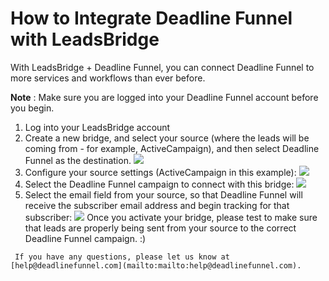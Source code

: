 # How to Integrate Deadline Funnel with LeadsBridge

With LeadsBridge + Deadline Funnel, you can connect Deadline Funnel to more services and workflows than ever before.

**Note** : Make sure you are logged into your Deadline Funnel account before you begin.

1. Log into your LeadsBridge account
2. Create a new bridge, and select your source \(where the leads will be coming from - for example, ActiveCampaign\), and then select Deadline Funnel as the destination. ![](https://s3.amazonaws.com/helpscout.net/docs/assets/53974d6ce4b0c76107b109d1/images/5aea14822c7d3a3f981f31c0/file-Kr9nJkCrC5.png)
3. Configure your source settings \(ActiveCampaign in this example\): ![](https://s3.amazonaws.com/helpscout.net/docs/assets/53974d6ce4b0c76107b109d1/images/5aea14a20428631126f1a403/file-twmSIuPxs4.png)
4. Select the Deadline Funnel campaign to connect with this bridge: ![](https://s3.amazonaws.com/helpscout.net/docs/assets/53974d6ce4b0c76107b109d1/images/5aea14cd0428631126f1a409/file-84XFGt78a2.png)
5. Select the email field from your source, so that Deadline Funnel will receive the subscriber email address and begin tracking for that subscriber: ![](https://s3.amazonaws.com/helpscout.net/docs/assets/53974d6ce4b0c76107b109d1/images/5aea152c2c7d3a3f981f31d4/file-KsKqSrFn2F.png) Once you activate your bridge, please test to make sure that leads are properly being sent from your source to the correct Deadline Funnel campaign. :\)

```text
 If you have any questions, please let us know at [help@deadlinefunnel.com](mailto:mailto:help@deadlinefunnel.com).
```

